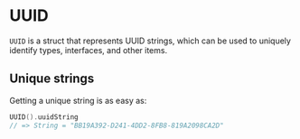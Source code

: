 # UUID

`UUID` is a struct that represents UUID strings, which can be used to uniquely
identify types, interfaces, and other items.

## Unique strings

Getting a unique string is as easy as:

```swift
UUID().uuidString
// => String = "BB19A392-D241-4DD2-8FB8-819A2098CA2D"
```
